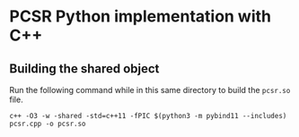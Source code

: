 # PCSR Python implementation with C++

## Building the shared object

Run the following command while in this same directory to build the `pcsr.so` file.

```
c++ -O3 -w -shared -std=c++11 -fPIC $(python3 -m pybind11 --includes) pcsr.cpp -o pcsr.so
```